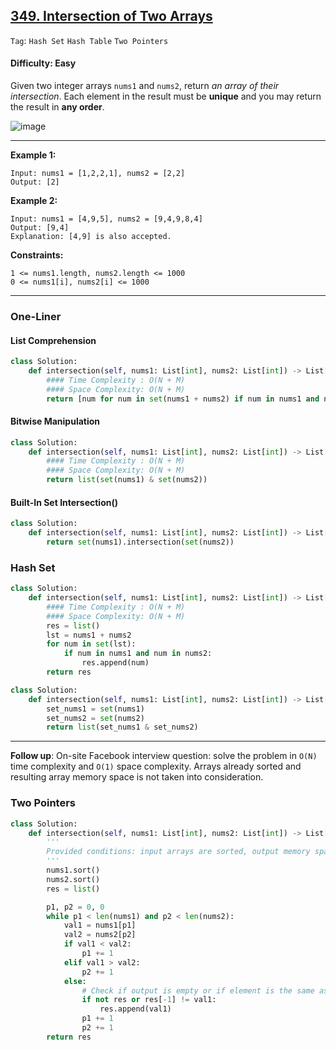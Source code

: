 ## [349. Intersection of Two Arrays](https://leetcode.com/problems/intersection-of-two-arrays)

```Tag```: ```Hash Set``` ```Hash Table``` ```Two Pointers```

#### Difficulty: Easy

Given two integer arrays ```nums1``` and ```nums2```, return _an array of their intersection_. Each element in the result must be __unique__ and you may return the result in __any order__.

![image](https://user-images.githubusercontent.com/35042430/213248426-2dce2be8-afc0-4e2a-bbdd-76229fa8fae3.png)

---

__Example 1:__
```
Input: nums1 = [1,2,2,1], nums2 = [2,2]
Output: [2]
```

__Example 2:__
```
Input: nums1 = [4,9,5], nums2 = [9,4,9,8,4]
Output: [9,4]
Explanation: [4,9] is also accepted.
```

__Constraints:__
```
1 <= nums1.length, nums2.length <= 1000
0 <= nums1[i], nums2[i] <= 1000
```

---

### One-Liner

#### List Comprehension

```Python
class Solution:
    def intersection(self, nums1: List[int], nums2: List[int]) -> List[int]:
        #### Time Complexity : O(N + M)
        #### Space Complexity: O(N + M)
        return [num for num in set(nums1 + nums2) if num in nums1 and num in nums2]
```

#### Bitwise Manipulation

```Python
class Solution:
    def intersection(self, nums1: List[int], nums2: List[int]) -> List[int]:
        #### Time Complexity : O(N + M)
        #### Space Complexity: O(N + M)
        return list(set(nums1) & set(nums2))
```
#### Built-In Set Intersection()

```Python
class Solution:
    def intersection(self, nums1: List[int], nums2: List[int]) -> List[int]:
        return set(nums1).intersection(set(nums2))
```

### Hash Set

```Python
class Solution:
    def intersection(self, nums1: List[int], nums2: List[int]) -> List[int]:
        #### Time Complexity : O(N + M)
        #### Space Complexity: O(N + M)
        res = list()
        lst = nums1 + nums2
        for num in set(lst):
            if num in nums1 and num in nums2:
                res.append(num)
        return res
```

```Python
class Solution:
    def intersection(self, nums1: List[int], nums2: List[int]) -> List[int]:
        set_nums1 = set(nums1)
        set_nums2 = set(nums2)
        return list(set_nums1 & set_nums2)
```

---

__Follow up__: On-site Facebook interview question: solve the problem in ```O(N)``` time complexity and ```O(1)``` space complexity. Arrays already sorted and resulting array memory space is not taken into consideration.

### Two Pointers

```Python
class Solution:
    def intersection(self, nums1: List[int], nums2: List[int]) -> List[int]:
        '''
        Provided conditions: input arrays are sorted, output memory space is precomputed and reserved
        '''
        nums1.sort()
        nums2.sort()
        res = list()

        p1, p2 = 0, 0
        while p1 < len(nums1) and p2 < len(nums2):
            val1 = nums1[p1]
            val2 = nums2[p2]
            if val1 < val2:
                p1 += 1
            elif val1 > val2:
                p2 += 1
            else:
                # Check if output is empty or if element is the same as the last element in the output to avoid duplicate 
                if not res or res[-1] != val1:
                    res.append(val1)
                p1 += 1
                p2 += 1
        return res
```
